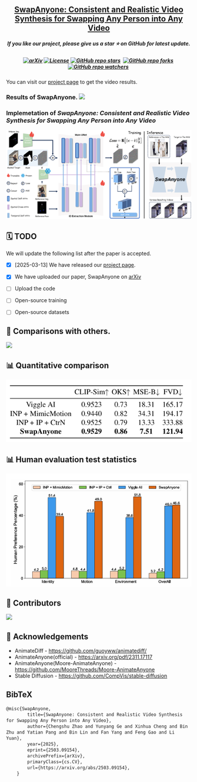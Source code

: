 <h2 align="center"> 
  <a href="https://github.com/PKU-YuanGroup/SwapAnyone"> SwapAnyone: Consistent and Realistic Video Synthesis for Swapping Any Person into Any Video</a>
</h2>
<h5 align="center"> 
If you like our project, please give us a star ⭐ on GitHub for latest update.  </h5>
<h5 align="center">

[![arXiv](https://img.shields.io/badge/Arxiv-SwapAnyone%20-b31b1b.svg?logo=arXiv)](https://arxiv.org/abs/2503.09154)
[![License](https://img.shields.io/badge/License-MIT-yellow)](https://github.com/PKU-YuanGroup/SwapAnyone/blob/main/LICENSE) 
[![GitHub repo stars](https://img.shields.io/github/stars/PKU-YuanGroup/SwapAnyone?style=flat&logo=github&logoColor=whitesmoke&label=Stars)](https://github.com/PKU-YuanGroup/SwapAnyone/stargazers)&#160;
[![GitHub repo forks](https://img.shields.io/github/forks/PKU-YuanGroup/SwapAnyone?style=flat&logo=github&logoColor=whitesmoke&label=Forks)](https://github.com/PKU-YuanGroup/SwapAnyone/network)&#160;
[![GitHub repo watchers](https://img.shields.io/github/watchers/PKU-YuanGroup/SwapAnyone?style=flat&logo=github&logoColor=whitesmoke&label=Watchers)](https://github.com/PKU-YuanGroup/SwapAnyone/watchers)&#160;

</h5>

You can visit our [project page](https://pku-yuangroup.github.io/SwapAnyone/) to get the video results.

<h3>Results of SwapAnyone.

<img src="docs/source/images/teaser.png"/>

### Implemetation of _SwapAnyone: Consistent and Realistic Video Synthesis for Swapping Any Person into Any Video_

<img src="docs/source/images/method_pipeline.png"/>


## 🗓️ TODO
We will update the following list after the paper is accepted.
- [x] [2025-03-13] We have released our [project page](https://github.com/PKU-YuanGroup/SwapAnyone).
- [x] We have uploaded our paper, SwapAnyone on [arXiv](https://arxiv.org/abs/2503.09154)
- [ ] Upload the code
- [ ] Open-source training
- [ ] Open-source datasets


## 🌅 Comparisons with others.
<img src="docs/source/images/experiments_comparison.png"/>


## 📊 Quantitative comparison
<img src="docs/source/images/quan_comparison.png"/>


## 📊 Human evaluation test statistics
<img src="docs/source/images/human_eve.png"/>



## 🤝 Contributors

<a href="https://github.com/PKU-YuanGroup/SwapAnyone/graphs/contributors">
  <img src="https://contrib.rocks/image?repo=PKU-YuanGroup/SwapAnyone" />
</a>


## 🙏 Acknowledgements
- AnimateDiff - https://github.com/guoyww/animatediff/
- AnimateAnyone(official) - https://arxiv.org/pdf/2311.17117
- AnimateAnyone(Moore-AnimateAnyone) - https://github.com/MooreThreads/Moore-AnimateAnyone
- Stable Diffusion - https://github.com/CompVis/stable-diffusion

## BibTeX

```
@misc{SwapAnyone,
        title={SwapAnyone: Consistent and Realistic Video Synthesis for Swapping Any Person into Any Video}, 
        author={Chengshu Zhao and Yunyang Ge and Xinhua Cheng and Bin Zhu and Yatian Pang and Bin Lin and Fan Yang and Feng Gao and Li Yuan},
        year={2025},
        eprint={2503.09154},
        archivePrefix={arXiv},
        primaryClass={cs.CV},
        url={https://arxiv.org/abs/2503.09154}, 
    }
```
